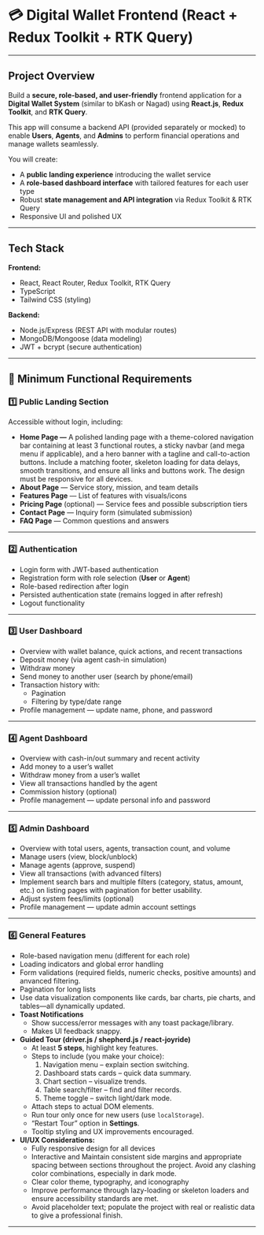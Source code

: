 # **💳 Digital Wallet Frontend (React + Redux Toolkit + RTK Query)**

---

## **Project Overview**

Build a **secure, role-based, and user-friendly** frontend application for a **Digital Wallet System** (similar to bKash or Nagad) using **React.js**, **Redux Toolkit**, and **RTK Query**.

This app will consume a backend API (provided separately or mocked) to enable **Users**, **Agents**, and **Admins** to perform financial operations and manage wallets seamlessly.

You will create:

- A **public landing experience** introducing the wallet service
- A **role-based dashboard interface** with tailored features for each user type
- Robust **state management and API integration** via Redux Toolkit & RTK Query
- Responsive UI and polished UX

---

## **Tech Stack**

**Frontend:**

- React, React Router, Redux Toolkit, RTK Query
- TypeScript
- Tailwind CSS (styling)

**Backend:**

- Node.js/Express (REST API with modular routes)
- MongoDB/Mongoose (data modeling)
- JWT + bcrypt (secure authentication)

---

## **📌 Minimum Functional Requirements**

### **1️⃣ Public Landing Section**

Accessible without login, including:

- **Home Page —** A polished landing page with a theme-colored navigation bar containing at least 3 functional routes, a sticky navbar (and mega menu if applicable), and a hero banner with a tagline and call-to-action buttons. Include a matching footer, skeleton loading for data delays, smooth transitions, and ensure all links and buttons work. The design must be responsive for all devices.
- **About Page** — Service story, mission, and team details
- **Features Page** — List of features with visuals/icons
- **Pricing Page** (optional) — Service fees and possible subscription tiers
- **Contact Page** — Inquiry form (simulated submission)
- **FAQ Page** — Common questions and answers

---

### **2️⃣ Authentication**

- Login form with JWT-based authentication
- Registration form with role selection (**User** or **Agent**)
- Role-based redirection after login
- Persisted authentication state (remains logged in after refresh)
- Logout functionality

---

### **3️⃣ User Dashboard**

- Overview with wallet balance, quick actions, and recent transactions
- Deposit money (via agent cash-in simulation)
- Withdraw money
- Send money to another user (search by phone/email)
- Transaction history with:
    - Pagination
    - Filtering by type/date range
- Profile management — update name, phone, and password

---

### **4️⃣ Agent Dashboard**

- Overview with cash-in/out summary and recent activity
- Add money to a user’s wallet
- Withdraw money from a user’s wallet
- View all transactions handled by the agent
- Commission history (optional)
- Profile management — update personal info and password

---

### **5️⃣ Admin Dashboard**

- Overview with total users, agents, transaction count, and volume
- Manage users (view, block/unblock)
- Manage agents (approve, suspend)
- View all transactions (with advanced filters)
- Implement search bars and multiple filters (category, status, amount, etc.) on listing pages with pagination for better usability.
- Adjust system fees/limits (optional)
- Profile management — update admin account settings

---

### **6️⃣ General Features**

- Role-based navigation menu (different for each role)
- Loading indicators and global error handling
- Form validations (required fields, numeric checks, positive amounts) and anvanced filtering.
- Pagination for long lists
- Use data visualization components like cards, bar charts, pie charts, and tables—all dynamically updated.
- **Toast Notifications**
    - Show success/error messages with any toast package/library.
    - Makes UI feedback snappy.
- **Guided Tour (driver.js / shepherd.js / react-joyride)**
    - At least **5 steps**, highlight key features.
    - Steps to include (you make your choice):
        1. Navigation menu – explain section switching.
        2. Dashboard stats cards – quick data summary.
        3. Chart section – visualize trends.
        4. Table search/filter – find and filter records.
        5. Theme toggle – switch light/dark mode.
    - Attach steps to actual DOM elements.
    - Run tour only once for new users (use `localStorage`).
    - “Restart Tour” option in **Settings**.
    - Tooltip styling and UX improvements encouraged.
- **UI/UX Considerations:**
    - Fully responsive design for all devices
    - Interactive and Maintain consistent side margins and appropriate spacing between sections throughout the project. Avoid any clashing color combinations, especially in dark mode.
    - Clear color theme, typography, and iconography
    - Improve performance through lazy-loading or skeleton loaders and ensure accessibility standards are met.
    - Avoid placeholder text; populate the project with real or realistic data to give a professional finish.

---
